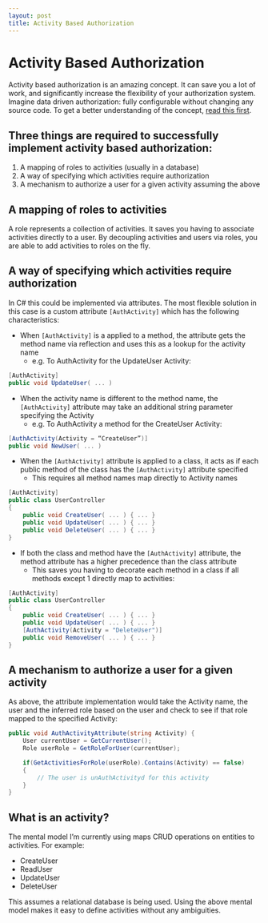 ```yaml
---
layout: post
title: Activity Based Authorization
---
```


Activity Based Authorization
============================

Activity based authorization is an amazing concept. It can save you a lot of work, and significantly increase the flexibility of your authorization system. Imagine data driven authorization: fully configurable without changing any source code. To get a better understanding of the concept, [read this first](http://lostechies.com/derickbailey/2011/05/24/dont-do-role-based-authorization-checks-do-activity-based-checks/ "Don’t Do Role-Based Authorization Checks; Do Activity-Based Checks").


Three things are required to successfully implement activity based authorization:
---------------------------------------------------------------------------------

1. A mapping of roles to activities (usually in a database)
2. A way of specifying which activities require authorization
3. A mechanism to authorize a user for a given activity assuming the above


A mapping of roles to activities
--------------------------------

A role represents a collection of activities. It saves you having to associate activities directly to a user. By decoupling activities and users via roles, you are able to add activities to roles on the fly.


A way of specifying which activities require authorization
----------------------------------------------------------

In C# this could be implemented via attributes. The most flexible solution in this case is a custom attribute `[AuthActivity]` which has the following characteristics:

* When `[AuthActivity]` is a applied to a method, the attribute gets the method name via reflection and uses this as a lookup for the activity name
  * e.g. To AuthActivity for the UpdateUser Activity:

``` csharp
[AuthActivity]
public void UpdateUser( ... )
```

* When the activity name is different to the method name, the `[AuthActivity]` attribute may take an additional string parameter specifying the Activity
  * e.g. To AuthActivity a method for the CreateUser Activity:

``` csharp
[AuthActivity(Activity = “CreateUser”)]
public void NewUser( ... )
```

* When the `[AuthActivity]` attribute is applied to a class, it acts as if each public method of the class has the `[AuthActivity]` attribute specified
  * This requires all method names map directly to Activity names

``` csharp
[AuthActivity]
public class UserController
{
	public void CreateUser( ... ) { ... }
	public void UpdateUser( ... ) { ... }
	public void DeleteUser( ... ) { ... }
}
```

* If both the class and method have the `[AuthActivity]` attribute, the method attribute has a higher precedence than the class attribute
  * This saves you having to decorate each method in a class if all methods except 1 directly map to activities:

``` csharp
[AuthActivity]
public class UserController
{
	public void CreateUser( ... ) { ... }
	public void UpdateUser( ... ) { ... }
	[AuthActivity(Activity = "DeleteUser")]
	public void RemoveUser( ... ) { ... }
}
```

A mechanism to authorize a user for a given activity
----------------------------------------------------

As above, the attribute implementation would take the Activity name, the user and the inferred role based on the user and check to see if that role mapped to the specified Activity:

``` csharp
public void AuthActivityAttribute(string Activity) {
    User currentUser = GetCurrentUser();
    Role userRole = GetRoleForUser(currentUser);

    if(GetActivitiesForRole(userRole).Contains(Activity) == false)
    {
        // The user is unAuthActivityd for this activity
    }
}
```


What is an activity?
--------------------

The mental model I’m currently using maps CRUD operations on entities to activities. For example:

* CreateUser
* ReadUser
* UpdateUser
* DeleteUser

This assumes a relational database is being used. Using the above mental model makes it easy to define activities without any ambiguities.